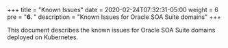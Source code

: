 +++
title = "Known Issues"
date = 2020-02-24T07:32:31-05:00
weight =  6
pre = "<b>6. </b>"
description = "Known Issues for Oracle SOA Suite domains"
+++

This document describes the known issues for Oracle SOA Suite domains deployed on Kubernetes.
